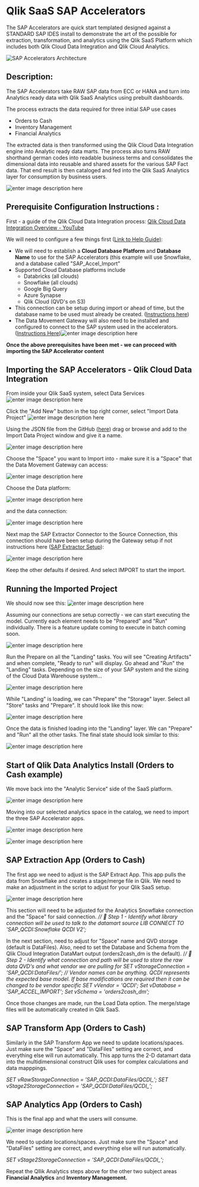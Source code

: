 # **Qlik SaaS SAP Accelerators**

The SAP Accelerators are quick start templated designed against a STANDARD SAP IDES install to demonstrate the art of the possible for extraction, transformation, and analytics using the Qlik SaaS Platform which includes both Qlik Cloud Data Integration and Qlik Cloud Analytics.

![SAP Accelerators Architecture](https://github.com/Qlik-PE/Qlik_SaaS_SAP_Accelerators/blob/main/images/Slide2.png?raw=true)

## Description:
The SAP Accelerators take RAW SAP data from ECC or HANA and turn into Analytics ready data with Qlik SaaS Analytics using prebuilt dashboards.

The process extracts the data required for three initial SAP use cases 
 - Orders to Cash 
 - Inventory Management 
 - Financial Analytics

The extracted data is then transformed using the Qlik Cloud Data Integration engine into Analytic ready data marts. The process also turns RAW shorthand german codes into readable business terms and consolidates the dimensional data into reusable and shared assets for the various SAP Fact data. That end result is then cataloged and fed into the Qlik SaaS Analytics layer for consumption by business users.

![enter image description here](https://github.com/Qlik-PE/Qlik_SaaS_SAP_Accelerators/blob/main/images/Slide3.png?raw=true)

## Prerequisite Configuration Instructions :

First - a guide of the Qlik Cloud Data Integration process:
[Qlik Cloud Data Integration Overview - YouTube](https://youtu.be/bdVQa5LKmvE)

We will need to configure a few things first ([Link to Help Guide)](https://help.qlik.com/en-US/cloud-services/Subsystems/Hub/Content/Sense_Hub/DataIntegration/Introduction/Data-project-export-import.htm):

 - We will need to establish a **Cloud Database Platform** and **Database Name** to use for the SAP Accelerators (this example will use Snowflake, and a database called "SAP_Accel_Import"
 - Supported Cloud Database platforms include
	 - Databricks (all clouds)
	 - Snowflake (all clouds)
	 - Google Big Query
	 - Azure Synapse
	 - Qlik Cloud (QVD's on S3) 
 - This connection can be setup during import or ahead of time, but the database name to be used must already be created. ([Instructions here](https://help.qlik.com/en-US/cloud-services/Subsystems/Hub/Content/Sense_Hub/DataIntegration/TargetConnections/data-project-connections.htm))
 - The Data Movement Gateway will also need to be installed and configured to connect to the SAP system used in the accelerators.  ([Instructions Here](https://help.qlik.com/en-US/cloud-services/Subsystems/Hub/Content/Sense_Hub/Gateways/replication-gateway.htm))![enter image description here](https://help.qlik.com/en-US/cloud-services/Subsystems/Hub/Content/Resources/Images/data-movement-gateway_architecture_v2.png)

**Once the above prerequisites have been met - we can proceed with importing the SAP Accelerator content**

## Importing the SAP Accelerators - Qlik Cloud Data Integration 

From inside your Qlik SaaS system, select Data Services
![enter image description here](https://github.com/Qlik-PE/Qlik_SaaS_SAP_Accelerators/blob/main/images/dataservices.png?raw=true)

Click the "Add New" button in the top right corner, select "Import Data Project"
![enter image description here](https://github.com/Qlik-PE/Qlik_SaaS_SAP_Accelerators/blob/main/images/import1.png?raw=true)

Using the JSON file from the GitHub ([here](https://github.com/Qlik-PE/Qlik_SaaS_SAP_Accelerators/raw/main/Snowflake/SAP%20Accelerators%20V2_Snowflake_2022-11-22.json)) drag or browse and add to the Import Data Project window and give it a name.

![enter image description here](https://github.com/Qlik-PE/Qlik_SaaS_SAP_Accelerators/blob/main/images/import2.png?raw=true)

Choose the "Space" you want to Import into - make sure it is a "Space" that the Data Movement Gateway can access:

![enter image description here](https://github.com/Qlik-PE/Qlik_SaaS_SAP_Accelerators/blob/main/images/import3.png?raw=true)

Choose the Data platform:

![enter image description here](https://github.com/Qlik-PE/Qlik_SaaS_SAP_Accelerators/blob/main/images/import4.png?raw=true)

and the data connection:

![enter image description here](https://github.com/Qlik-PE/Qlik_SaaS_SAP_Accelerators/blob/main/images/import5.png?raw=true)

Next map the SAP Extractor Connector to the Source Connection, this connection should have been setup during the Gateway setup if not instructions here ([SAP Extractor Setup](https://help.qlik.com/en-US/cloud-services/Subsystems/Hub/Content/Sense_Hub/DataIntegration/SourcesConnections/SAP-Extractor/SAP-Extractor-source.htm)):

![enter image description here](https://github.com/Qlik-PE/Qlik_SaaS_SAP_Accelerators/blob/main/images/import6.png?raw=true)

Keep the other defaults if desired. And select IMPORT to start the import.

## Running the Imported Project

We should now see this:
![enter image description here](https://github.com/Qlik-PE/Qlik_SaaS_SAP_Accelerators/blob/main/images/import7.png?raw=true)

Assuming our connections are setup correctly - we can start executing the model. Currently each element needs to be "Prepared" and "Run" individually. There is a feature update coming to execute in batch coming soon.

![enter image description here](https://github.com/Qlik-PE/Qlik_SaaS_SAP_Accelerators/blob/main/images/import8.png?raw=true)

Run the Prepare on all the "Landing" tasks. You will see "Creating Artifacts" and when complete, "Ready to run" will display. Go ahead and "Run" the "Landing" tasks. Depending on the size of your SAP system and the sizing of the Cloud Data Warehouse system...

![enter image description here](https://github.com/Qlik-PE/Qlik_SaaS_SAP_Accelerators/blob/main/images/image9.png?raw=true)

While "Landing" is loading, we can "Prepare" the "Storage" layer. Select all "Store" tasks and "Prepare". It should look like this now:

![enter image description here](https://github.com/Qlik-PE/Qlik_SaaS_SAP_Accelerators/blob/main/images/image10.png?raw=true)

Once the data is finished loading into the "Landing" layer.  We can "Prepare" and "Run" all the other tasks. The final state should look similar to this:

![enter image description here](https://github.com/Qlik-PE/Qlik_SaaS_SAP_Accelerators/blob/main/images/image11.png?raw=true)

## Start of Qlik Data Analytics Install (Orders to Cash example)

We move back into the "Analytic Service" side of the SaaS platform. 

![enter image description here](https://github.com/Qlik-PE/Qlik_SaaS_SAP_Accelerators/blob/main/images/import12.png?raw=true)

Moving into our selected analytics space in the catalog, we need to import the three SAP Accelerator apps. 

![enter image description here](https://github.com/Qlik-PE/Qlik_SaaS_SAP_Accelerators/blob/main/images/import13.png?raw=true)

![enter image description here](https://github.com/Qlik-PE/Qlik_SaaS_SAP_Accelerators/blob/main/images/image14.png?raw=true)

## SAP Extraction App (Orders to Cash)

The first app we need to adjust is the SAP Extract App. This app pulls the data from Snowflake and creates a stage/merge file in Qlik. We need to make an adjustment in the script to adjust for your Qlik SaaS setup. 

![enter image description here](https://github.com/Qlik-PE/Qlik_SaaS_SAP_Accelerators/blob/main/images/import15.png?raw=true)

This section will need to be adjusted for the Analytics Snowflake connection and the "Space" for said connection.
*// 📝 Step 1 - Identify what library connection will be used to talk to the datamart source
LIB CONNECT TO 'SAP_QCDI:Snowflake QCDI V2';*

In the next section, need to adjust for "Space" name and QVD storage (default is DataFiles). Also, need to set the Database and Schema from the Qlik Cloud Integration DataMart output (orders2cash_dm is the default).
/*/ 📝 Step 2 - Identify what connection and path will be used to store the raw data QVD's and what vendor we are pulling for
SET vStorageConnection = 'SAP_QCDI:DataFiles/';
// Vendor names can be anything. QCDI represents the expected base model. If base modifications are required then it can be changed to be vendor specific
SET vVendor = 'QCDI';
Set vDatabase = 'SAP_ACCEL_IMPORT';
Set vSchema = 'orders2cash_dm';*

Once those changes are made, run the Load Data option. The merge/stage files will be automatically created in Qlik SaaS.

## SAP Transform App (Orders to Cash)

Similarly in the SAP Transform App we need to update locations/spaces. Just make sure the "Space" and "DataFiles" setting are correct, and everything else will run automatically. This app turns the 2-D datamart data into the multidimensional construct Qlik uses for complex calculations and data mapppings.

*SET vRawStorageConnection = 'SAP_QCDI:DataFiles/QCDI_';
SET vStage2StorageConnection = 'SAP_QCDI:DataFiles/QCDI_';*

## SAP Analytics App (Orders to Cash)

This is the final app and what the users will consume. 

![enter image description here](https://github.com/Qlik-PE/Qlik_SaaS_SAP_Accelerators/blob/main/images/Slide10.png?raw=true)

We need to update locations/spaces. Just make sure the "Space" and "DataFiles" setting are correct, and everything else will run automatically.

*SET vStage2StorageConnection = 'SAP_QCDI:DataFiles/QCDI_';*

Repeat the Qllik Analytics steps above for the other two subject areas **Financial Analytics** and **Inventory Management.**
